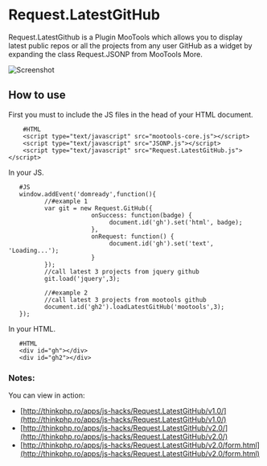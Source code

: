 Request.LatestGitHub
====================

Request.LatestGithub is a Plugin MooTools which allows you to display latest public repos or all the projects from any user GitHub as a widget by expanding the class Request.JSONP from MooTools More.

![Screenshot](http://farm5.static.flickr.com/4151/5103040626_4bc61b102f.jpg)

How to use
----------

First you must to include the JS files in the head of your HTML document.

        #HTML
        <script type="text/javascript" src="mootools-core.js"></script>
        <script type="text/javascript" src="JSONP.js"></script>
        <script type="text/javascript" src="Request.LatestGitHub.js"></script>

In your JS.

       #JS
       window.addEvent('domready',function(){ 
              //#example 1
              var git = new Request.GitHub({ 
                           onSuccess: function(badge) {
                                document.id('gh').set('html', badge);
                           },
                           onRequest: function() {
                                document.id('gh').set('text', 'Loading...');
                           }
              });
              //call latest 3 projects from jquery github
              git.load('jquery',3);

              //#example 2
              //call latest 3 projects from mootools github
              document.id('gh2').loadLatestGitHub('mootools',3);
       });


In your HTML.

       #HTML
       <div id="gh"></div>
       <div id="gh2"></div>

### Notes:

You can view in action:

- [http://thinkphp.ro/apps/js-hacks/Request.LatestGitHub/v1.0/](http://thinkphp.ro/apps/js-hacks/Request.LatestGitHub/v1.0/)
- [http://thinkphp.ro/apps/js-hacks/Request.LatestGitHub/v2.0/](http://thinkphp.ro/apps/js-hacks/Request.LatestGitHub/v2.0/)
- [http://thinkphp.ro/apps/js-hacks/Request.LatestGitHub/v2.0/form.html](http://thinkphp.ro/apps/js-hacks/Request.LatestGitHub/v2.0/form.html)